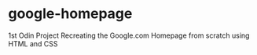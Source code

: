 # google-homepage
1st Odin Project
Recreating the Google.com Homepage from scratch using HTML and CSS
